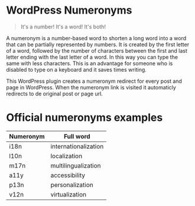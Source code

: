 # WordPress Numeronyms

> It's a number! It's a word! It's both!

A numeronym is a number-based word to shorten a long word into a word that can be partially represented by numbers. It is created by the first letter of a word, followed by the number of characters between the first and last letter ending with the last letter of a word. In this way you can type the same with less characters. This is an advantage for someone who is disabled to type on a keyboard and it saves times writing.

This WordPress plugin creates a numeronym redirect for every post and page in WordPress. When the numeronym link is visited it automaticly redirects to de original post or page url.

# Official numeronyms examples
| Numeronym | Full word |
| ------ | ------ |
| i18n | internationalization |
| l10n | localization|
| m17n | multilingualization |
| a11y | accessibility |
| p13n | personalization |
| v12n | virtualization |
